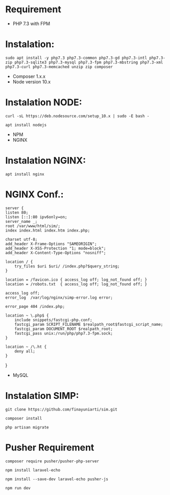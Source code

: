 # Requirement

* PHP 7.3 with FPM

Instalation:
============================================================

    sudo apt install -y php7.3 php7.3-common php7.3-gd php7.3-intl php7.3-zip php7.3-sqlite3 php7.3-mysql php7.3-fpm php7.3-mbstring php7.3-xml php7.3-curl php7.3-memcached unzip zip composer

* Composer 1.x.x
* Node version 10.x

Instalation NODE:
============================================================

    curl -sL https://deb.nodesource.com/setup_10.x | sudo -E bash -
	
    apt install nodejs

* NPM
* NGINX

Instalation NGINX:
============================================================
	
    apt install nginx
    
NGINX Conf.:
============================================================
	
    server {
    listen 80;
    listen [::]:80 ipv6only=on;
    server_name _;
    root /var/www/html/sim/;
    index index.html index.htm index.php;

    charset utf-8;
    add_header X-Frame-Options "SAMEORIGIN";
    add_header X-XSS-Protection "1; mode=block";
    add_header X-Content-Type-Options "nosniff";

    location / {
        try_files $uri $uri/ /index.php?$query_string;
    }

    location = /favicon.ico { access_log off; log_not_found off; }
    location = /robots.txt  { access_log off; log_not_found off; }

    access_log off;
    error_log  /var/log/nginx/simp-error.log error;

    error_page 404 /index.php;

    location ~ \.php$ {
        include snippets/fastcgi-php.conf;
        fastcgi_param SCRIPT_FILENAME $realpath_root$fastcgi_script_name;
        fastcgi_param DOCUMENT_ROOT $realpath_root;
        fastcgi_pass unix:/run/php/php7.3-fpm.sock;
    }

    location ~ /\.ht {
        deny all;
    }
  }

* MySQL


Instalation SIMP:
============================================================

    git clone https://github.com/finayuniarti/sim.git
	
    composer install 

    php artisan migrate


Pusher Requirement
=============================================================

    composer require pusher/pusher-php-server

    npm install laravel-echo
    
    npm install --save-dev laravel-echo pusher-js

    npm run dev

